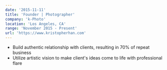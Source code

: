 ```yaml
---
date: '2015-11-11'
title: 'Founder | Photographer'
company: 'k-Photo'
location: 'Los Angeles, CA'
range: 'November 2015 - Present'
url: 'https://www.kristopherhan.com'
---
```


- Build authentic relationship with clients, resulting in 70% of repeat business
- Utilize artistic vision to make client's ideas come to life with professional flare
